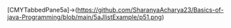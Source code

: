 [CMYTabbedPane5a]->(https://github.com/SharanyaAcharya23/Basics-of-java-Programming/blob/main/5aJlistExample/p51.png)

